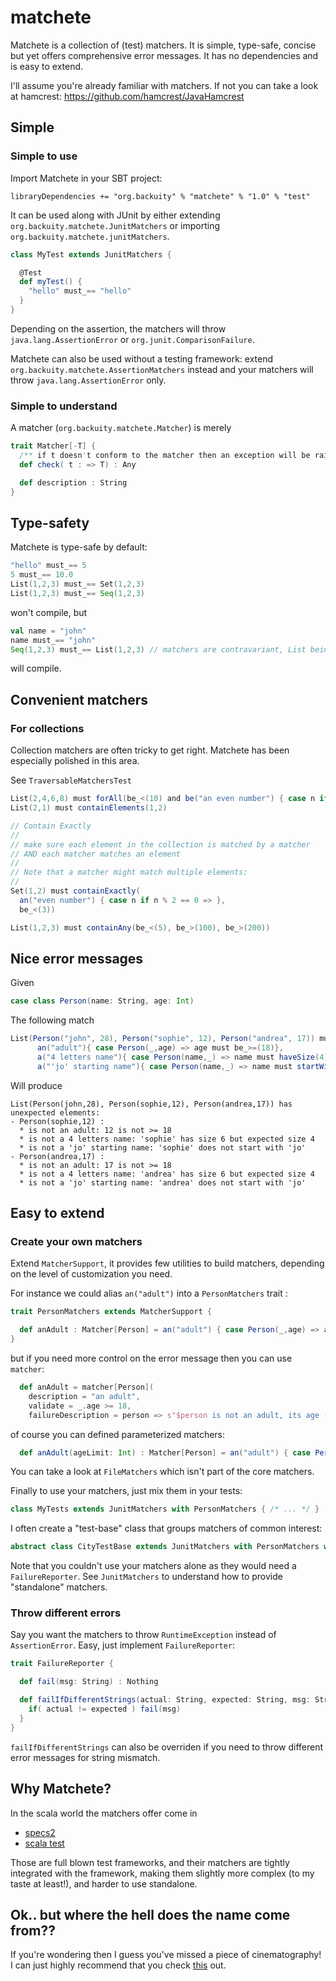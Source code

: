 matchete
========

Matchete is a collection of (test) matchers. It is simple, type-safe, concise but yet offers comprehensive error messages. It has no dependencies and is easy to extend.

I'll assume you're already familiar with matchers. If not you can take a look at hamcrest: <https://github.com/hamcrest/JavaHamcrest>


## Simple

### Simple to use

Import Matchete in your SBT project:
```
libraryDependencies += "org.backuity" % "matchete" % "1.0" % "test"
```

It can be used along with JUnit by either extending `org.backuity.matchete.JunitMatchers` or importing `org.backuity.matchete.junitMatchers`.

```scala
class MyTest extends JunitMatchers {

  @Test
  def myTest() {
    "hello" must_== "hello"
  }
}
```

Depending on the assertion, the matchers will throw `java.lang.AssertionError` or `org.junit.ComparisonFailure`.


Matchete can also be used without a testing framework: extend `org.backuity.matchete.AssertionMatchers` instead and your matchers will throw `java.lang.AssertionError` only.


### Simple to understand

A matcher (`org.backuity.matchete.Matcher`) is merely

```scala
trait Matcher[-T] {
  /** if t doesn't conform to the matcher then an exception will be raised */
  def check( t : => T) : Any

  def description : String
}
```


## Type-safety

Matchete is type-safe by default:

```scala
"hello" must_== 5
5 must_== 10.0
List(1,2,3) must_== Set(1,2,3)
List(1,2,3) must_== Seq(1,2,3)
```

won't compile, but

```scala
val name = "john"
name must_== "john"
Seq(1,2,3) must_== List(1,2,3) // matchers are contravariant, List being a Seq this works
```

will compile.


## Convenient matchers


### For collections

Collection matchers are often tricky to get right. Matchete has been especially polished in this area.

See `TraversableMatchersTest`

```scala
List(2,4,6,8) must forAll(be_<(10) and be("an even number") { case n if n % 2 == 0 => })
List(2,1) must containElements(1,2)

// Contain Exactly
//
// make sure each element in the collection is matched by a matcher
// AND each matcher matches an element
//
// Note that a matcher might match multiple elements:
//
Set(1,2) must containExactly(
  an("even number") { case n if n % 2 == 0 => }, 
  be_<(3))

List(1,2,3) must containAny(be_<(5), be_>(100), be_>(200))
```


## Nice error messages

Given

```scala
case class Person(name: String, age: Int)
```
The following match

```scala
List(Person("john", 28), Person("sophie", 12), Person("andrea", 17)) must containExactly(
      an("adult"){ case Person(_,age) => age must be_>=(18)},
      a("4 letters name"){ case Person(name,_) => name must haveSize(4)},
      a("'jo' starting name"){ case Person(name,_) => name must startWith("jo")})
```

Will produce

```
List(Person(john,28), Person(sophie,12), Person(andrea,17)) has unexpected elements:
- Person(sophie,12) :
  * is not an adult: 12 is not >= 18
  * is not a 4 letters name: 'sophie' has size 6 but expected size 4
  * is not a 'jo' starting name: 'sophie' does not start with 'jo'
- Person(andrea,17) :
  * is not an adult: 17 is not >= 18
  * is not a 4 letters name: 'andrea' has size 6 but expected size 4
  * is not a 'jo' starting name: 'andrea' does not start with 'jo'
```


## Easy to extend

### Create your own matchers

Extend `MatcherSupport`, it provides few utilities to build matchers, depending on the level of customization you need.

For instance we could alias `an("adult")` into a `PersonMatchers` trait :

```scala
trait PersonMatchers extends MatcherSupport {

  def anAdult : Matcher[Person] = an("adult") { case Person(_,age) => age must be_>=(18) }
}
```

but if you need more control on the error message then you can use `matcher`:

```scala
  def anAdult = matcher[Person](
    description = "an adult",
    validate = _.age >= 18,
    failureDescription = person => s"$person is not an adult, its age (${person.age}) should be greater or equal to 18")
```

of course you can defined parameterized matchers:

```scala
  def anAdult(ageLimit: Int) : Matcher[Person] = an("adult") { case Person(_,age) => age must be >=(ageLimit) }
```

You can take a look at `FileMatchers` which isn't part of the core matchers.

Finally to use your matchers, just mix them in your tests:

```scala
class MyTests extends JunitMatchers with PersonMatchers { /* ... */ }
```

I often create a "test-base" class that groups matchers of common interest:

```scala
abstract class CityTestBase extends JunitMatchers with PersonMatchers with CityMatchers with BuildingMatchers // ... you get the idea
```

Note that you couldn't use your matchers alone as they would need a `FailureReporter`. See `JunitMatchers` to understand how to provide "standalone" matchers.


### Throw different errors

Say you want the matchers to throw `RuntimeException` instead of `AssertionError`. Easy, just implement `FailureReporter`:
```scala
trait FailureReporter {

  def fail(msg: String) : Nothing

  def failIfDifferentStrings(actual: String, expected: String, msg: String) {
    if( actual != expected ) fail(msg)
  }
}
```
`failIfDifferentStrings` can also be overriden if you need to throw different error messages for string mismatch.


## Why Matchete?

In the scala world the matchers offer come in
 - [specs2](http://etorreborre.github.io/specs2/)
 - [scala test](http://www.scalatest.org/)

Those are full blown test frameworks, and their matchers are tightly integrated with the framework, making them slightly more complex (to my taste at least!), and harder to use standalone.


## Ok.. but where the hell does the name come from??

If you're wondering then I guess you've missed a piece of cinematography! 
I can just highly recommend that you check [this](http://en.wikipedia.org/wiki/Machete_%28film%29) out.


